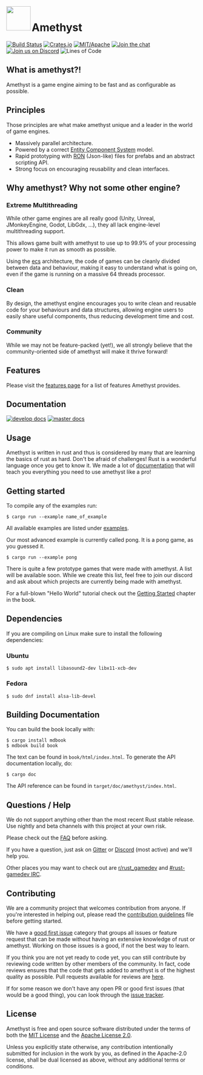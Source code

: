 <img align="left" width="64px" src="book/images/amethyst_thumb.png" />

# Amethyst

[![Build Status][s1]][tc] [![Crates.io][s2]][ci] [![MIT/Apache][s3]][li] [![Join the chat][s4]][gc] [![Join us on Discord][s5]][di] ![Lines of Code][s6]

[s1]: https://travis-ci.org/amethyst/amethyst.svg?branch=master
[s2]: https://img.shields.io/crates/v/amethyst.svg
[s3]: https://img.shields.io/badge/license-MIT%2FApache-blue.svg
[s4]: https://badges.gitter.im/amethyst/general.svg
[s5]: https://img.shields.io/discord/425678876929163284.svg?logo=discord
[s6]: https://tokei.rs/b1/github/amethyst/amethyst?category=code

[tc]: https://travis-ci.org/amethyst/amethyst/
[ci]: https://crates.io/crates/amethyst/
[li]: COPYING
[gc]: https://gitter.im/orgs/amethyst/rooms
[di]: https://discord.gg/GnP5Whs

## What is amethyst?!

Amethyst is a game engine aiming to be fast and as configurable as possible.

## Principles

Those principles are what make amethyst unique and a leader in the world of game engines.

* Massively parallel architecture.
* Powered by a correct [Entity Component System][ecs] model.
* Rapid prototyping with [RON] (Json-like) files for prefabs and an abstract scripting API.
* Strong focus on encouraging reusability and clean interfaces.

[ecs]: https://en.wikipedia.org/wiki/Entity–component–system
[RON]: https://github.com/ron-rs/ron

## Why amethyst? Why not some other engine?

### Extreme Multithreading
While other game engines are all really good (Unity, Unreal, JMonkeyEngine, Godot, LibGdx, ...), they all lack engine-level multithreading support.

This allows game built with amethyst to use up to 99.9% of your processing power to make it run as smooth as possible.

Using the [ecs] architecture, the code of games can be cleanly divided between data and behaviour, making it easy to understand what is going on,
even if the game is running on a massive 64 threads processor.

### Clean

By design, the amethyst engine encourages you to write clean and reusable code for your behaviours and data structures, allowing engine users to easily
share useful components, thus reducing development time and cost.

### Community

While we may not be feature-packed (yet!), we all strongly believe that the community-oriented side of amethyst will make it thrive forward!

## Features

Please visit the [features page][feat] for a list of features Amethyst provides.

[feat]: docs/FEATURES.md

## Documentation

[![develop docs][adb1]][ad1] [![master docs][adb2]][ad2]

[adb1]: https://img.shields.io/badge/docs-develop-blue.svg
[adb2]: https://img.shields.io/badge/docs-master-blue.svg

[ad1]: https://www.amethyst.rs/doc/develop.html
[ad2]: https://www.amethyst.rs/doc/master.html

## Usage

Amethyst is written in rust and thus is considered by many that are learning the basics of rust as hard.
Don't be afraid of challenges! Rust is a wonderful language once you get to know it.
We made a lot of [documentation][bk] that will teach you everything you need to use amethyst like a pro!

[bk]: https://www.amethyst.rs/book/master/

## Getting started

To compile any of the examples run:
```
$ cargo run --example name_of_example
```
All available examples are listed under [examples][ex].

Our most advanced example is currently called pong. It is a pong game, as you guessed it.
```
$ cargo run --example pong
```

There is quite a few prototype games that were made with amethyst. A list will be available soon.
While we create this list, feel free to join our discord and ask about which projects are currently being made with amethyst.

For a full-blown "Hello World" tutorial check out the [Getting Started][gs] chapter
in the book.

[ex]: examples/
[gs]: https://www.amethyst.rs/book/master/getting_started.html

## Dependencies

If you are compiling on Linux make sure to install the following dependencies:

### Ubuntu

```
$ sudo apt install libasound2-dev libx11-xcb-dev
```

### Fedora

```
$ sudo dnf install alsa-lib-devel
```

## Building Documentation

You can build the book locally with:

```
$ cargo install mdbook
$ mdbook build book
```

The text can be found in `book/html/index.html`. To generate the API
documentation locally, do:

```
$ cargo doc
```

The API reference can be found in `target/doc/amethyst/index.html`.

## Questions / Help

We do not support anything other than the most recent Rust stable release. Use nightly and beta channels with this project at your own risk.

Please check out the [FAQ][faq] before asking.

If you have a question, just ask on [Gitter][gt] or [Discord][di] (most active) and we'll help you.

Other places you may want to check out are [r/rust_gamedev][rg] and [#rust-gamedev IRC][irc].

[faq]: https://github.com/amethyst/amethyst/wiki/Frequently-Asked-Questions
[gt]: https://gitter.im/amethyst/general
[di]: https://discord.gg/GnP5Whs
[rg]: https://www.reddit.com/r/rust_gamedev/
[irc]: https://botbot.me/mozilla/rust-gamedev/

## Contributing

We are a community project that welcomes contribution from anyone. If you're
interested in helping out, please read the [contribution guidelines][cm] file before
getting started.

We have a [good first issue][gfi] category that groups all issues or feature request that can be made without having an extensive knowledge of rust or amethyst.
Working on those issues is a good, if not the best way to learn.

If you think you are not yet ready to code yet, you can still contribute by reviewing code written by other members of the community.
In fact, code reviews ensures that the code that gets added to amethyst is of the highest quality as possible.
Pull requests available for reviews are [here][pr].

If for some reason we don't have any open PR or good first issues (that would be a good thing), you can look through the [issue tracker][it].

[cm]: docs/CONTRIBUTING.md
[pr]: https://github.com/amethyst/amethyst/projects
[it]: https://github.com/amethyst/amethyst/issues

[gfi]: https://github.com/amethyst/amethyst/issues?q=is%3Aissue+is%3Aopen+label%3A%22good+first+issue%22

## License

Amethyst is free and open source software distributed under the terms of both
the [MIT License][lm] and the [Apache License 2.0][la].

[lm]: docs/LICENSE-MIT
[la]: docs/LICENSE-APACHE

Unless you explicitly state otherwise, any contribution intentionally submitted
for inclusion in the work by you, as defined in the Apache-2.0 license, shall be
dual licensed as above, without any additional terms or conditions.
